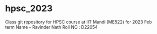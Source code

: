 # hpsc_2023
Class git repository for HPSC course at IIT Mandi (ME522) for 2023 Feb term
Name - Ravinder Nath
Roll NO.: D22054
